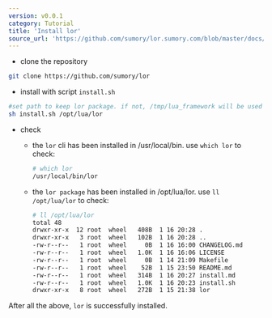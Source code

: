 ```yaml
---
version: v0.0.1
category: Tutorial
title: 'Install lor'
source_url: 'https://github.com/sumory/lor.sumory.com/blob/master/docs/tutorial/install-lor.md'
---
```


- clone the repository 

```bash
git clone https://github.com/sumory/lor
```

- install with script `install.sh`

```bash
#set path to keep lor package. if not, /tmp/lua_framework will be used
sh install.sh /opt/lua/lor 
```

- check

	- the `lor` cli has been installed in /usr/local/bin. use `which lor` to check:

		```bash
		# which lor
		/usr/local/bin/lor
		```

	- the `lor package` has been installed in /opt/lua/lor. use `ll /opt/lua/lor` to check:

		```bash
		# ll /opt/lua/lor
		total 48
		drwxr-xr-x  12 root  wheel   408B  1 16 20:28 .
		drwxr-xr-x   3 root  wheel   102B  1 16 20:28 ..
		-rw-r--r--   1 root  wheel     0B  1 16 16:00 CHANGELOG.md
		-rw-r--r--   1 root  wheel   1.0K  1 16 16:06 LICENSE
		-rw-r--r--   1 root  wheel     0B  1 14 21:09 Makefile
		-rw-r--r--   1 root  wheel    52B  1 15 23:50 README.md
		-rw-r--r--   1 root  wheel   314B  1 16 20:27 install.md
		-rw-r--r--   1 root  wheel   1.0K  1 16 20:23 install.sh
		drwxr-xr-x   8 root  wheel   272B  1 15 21:38 lor
		```


After all the above, `lor` is successfully installed.